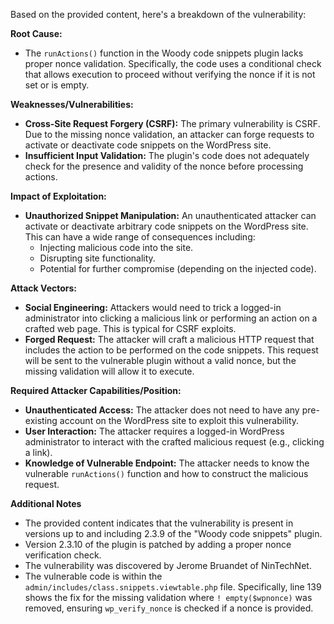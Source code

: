 Based on the provided content, here's a breakdown of the vulnerability:

**Root Cause:**

- The `runActions()` function in the Woody code snippets plugin lacks proper nonce validation. Specifically, the code uses a conditional check that allows execution to proceed without verifying the nonce if it is not set or is empty.

**Weaknesses/Vulnerabilities:**

- **Cross-Site Request Forgery (CSRF):** The primary vulnerability is CSRF. Due to the missing nonce validation, an attacker can forge requests to activate or deactivate code snippets on the WordPress site.
- **Insufficient Input Validation:** The plugin's code does not adequately check for the presence and validity of the nonce before processing actions.

**Impact of Exploitation:**

- **Unauthorized Snippet Manipulation:** An unauthenticated attacker can activate or deactivate arbitrary code snippets on the WordPress site. This can have a wide range of consequences including:
    - Injecting malicious code into the site.
    - Disrupting site functionality.
    - Potential for further compromise (depending on the injected code).

**Attack Vectors:**

- **Social Engineering:** Attackers would need to trick a logged-in administrator into clicking a malicious link or performing an action on a crafted web page. This is typical for CSRF exploits.
- **Forged Request:** The attacker will craft a malicious HTTP request that includes the action to be performed on the code snippets. This request will be sent to the vulnerable plugin without a valid nonce, but the missing validation will allow it to execute.

**Required Attacker Capabilities/Position:**

- **Unauthenticated Access:** The attacker does not need to have any pre-existing account on the WordPress site to exploit this vulnerability.
- **User Interaction:** The attacker requires a logged-in WordPress administrator to interact with the crafted malicious request (e.g., clicking a link).
- **Knowledge of Vulnerable Endpoint:** The attacker needs to know the vulnerable `runActions()` function and how to construct the malicious request.

**Additional Notes**

- The provided content indicates that the vulnerability is present in versions up to and including 2.3.9 of the "Woody code snippets" plugin.
- Version 2.3.10 of the plugin is patched by adding a proper nonce verification check.
- The vulnerability was discovered by Jerome Bruandet of NinTechNet.
- The vulnerable code is within the `admin/includes/class.snippets.viewtable.php` file. Specifically, line 139 shows the fix for the missing validation where `! empty($wpnonce)` was removed, ensuring `wp_verify_nonce` is checked if a nonce is provided.